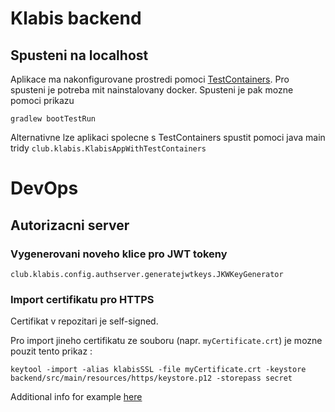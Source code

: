 # Klabis backend

## Spusteni na localhost

Aplikace ma nakonfigurovane prostredi pomoci [TestContainers](https://docs.spring.io/spring-boot/docs/current/reference/htmlsingle/#features.testcontainers.at-development-time). Pro spusteni je potreba mit nainstalovany docker. Spusteni je pak mozne pomoci prikazu 
```shell
gradlew bootTestRun
```


Alternativne lze aplikaci spolecne s TestContainers spustit pomoci java main tridy `club.klabis.KlabisAppWithTestContainers` 

# DevOps

## Autorizacni server

### Vygenerovani noveho klice pro JWT tokeny
`club.klabis.config.authserver.generatejwtkeys.JKWKeyGenerator`

### Import certifikatu pro HTTPS
Certifikat v repozitari je self-signed. 

Pro import jineho certifikatu ze souboru (napr. `myCertificate.crt`) je mozne pouzit tento prikaz : 
```shell
keytool -import -alias klabisSSL -file myCertificate.crt -keystore backend/src/main/resources/https/keystore.p12 -storepass secret
```


Additional info for example [here](https://www.thomasvitale.com/https-spring-boot-ssl-certificate/)